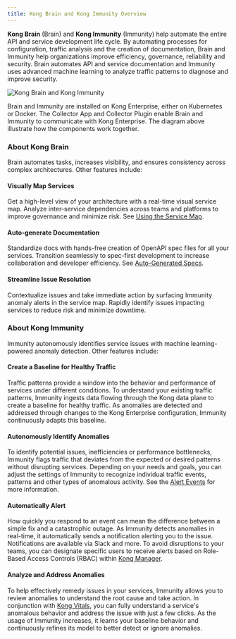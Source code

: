 ```yaml
---
title: Kong Brain and Kong Immunity Overview
---
```


**Kong Brain** (Brain) and **Kong Immunity** (Immunity) help automate the entire API and service development life cycle. By automating processes for configuration, traffic analysis and the creation of documentation, Brain and Immunity help organizations improve efficiency, governance, reliability and security.  Brain automates API and service documentation and Immunity uses advanced machine learning to analyze traffic patterns to diagnose and improve security.

![Kong Brain and Kong Immunity](/assets/images/docs/ee/brain_immunity_overview.png)

Brain and Immunity are installed on Kong Enterprise, either on Kubernetes or Docker. The Collector App and Collector Plugin enable Brain and Immunity to communicate with Kong Enterprise. The diagram above illustrate how the components work together.

### About Kong Brain
Brain automates tasks, increases visibility, and ensures consistency across complex architectures. Other features include:

#### Visually Map Services
Get a high-level view of your architecture with a real-time visual service map. Analyze inter-service dependencies across teams and platforms to improve governance and minimize risk. See [Using the Service Map](/enterprise/latest/brain-immunity/service-map/).

#### Auto-generate Documentation
Standardize docs with hands-free creation of OpenAPI spec files for all your services. Transition seamlessly to spec-first development to increase collaboration and developer efficiency. See [Auto-Generated Specs](/enterprise/latest/brain-immunity/auto-generated-specs/).

#### Streamline Issue Resolution
Contextualize issues and take immediate action by surfacing Immunity anomaly alerts in the service map. Rapidly identify issues impacting services to reduce risk and minimize downtime.

### About Kong Immunity
Immunity autonomously identifies service issues with machine learning-powered anomaly detection. Other features include:

#### Create a Baseline for Healthy Traffic
Traffic patterns provide a window into the behavior and performance of services under different conditions. To understand your existing traffic patterns, Immunity ingests data flowing through the Kong data plane to create a baseline for healthy traffic. As anomalies are detected and addressed through changes to the Kong Enterprise configuration, Immunity continuously adapts this baseline.

#### Autonomously Identify Anomalies
To identify potential issues, inefficiencies or performance bottlenecks, Immunity flags traffic that deviates from the expected or desired patterns without disrupting services. Depending on your needs and goals, you can adjust the settings of Immunity to recognize individual traffic events, patterns and other types of anomalous activity. See the [Alert Events](enterprise/latest/brain-immunity/alerts/#alert-events) for more information.

#### Automatically Alert
How quickly you respond to an event can mean the difference between a simple fix and a catastrophic outage. As Immunity detects anomalies in real-time, it automatically sends a notification alerting you to the issue. Notifications are available via Slack and more. To avoid disruptions to your teams, you can designate specific users to receive alerts based on Role-Based Access Controls (RBAC) within [Kong Manager](/enterprise/latest/kong-manager/overview/). 

#### Analyze and Address Anomalies
To help effectively remedy issues in your services, Immunity allows you to review anomalies to understand the root cause and take action. In conjunction with [Kong Vitals](/enterprise/latest/vitals/overview/), you can fully understand a service's anomalous behavior and address the issue with just a few clicks. As the usage of Immunity increases, it learns your baseline behavior and continuously refines its model to better detect or ignore anomalies.
